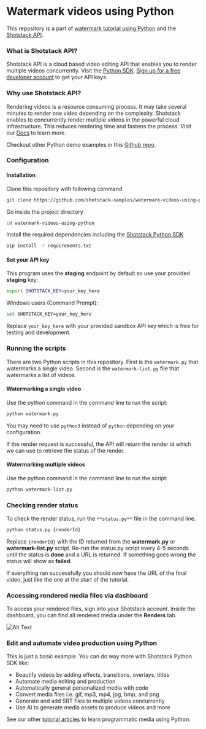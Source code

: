# Watermark videos using Python

This repository is a part of [watermark tutorial using Python](https://shotstack.io/learn/python-watermark-videos/?utm_source=github&utm_campaign=sample_repos) and the [Shotstack API](https://shotstack.io/product/video-editing-api/?utm_campaign=sample_repos).


### What is Shotstack API?

Shotstack API is a cloud based video editing API that enables you to render multiple videos concurrently. Visit the [Python SDK](https://shotstack.io/docs/guide/sdks). [Sign up for a free developer account](https://dashboard.shotstack.io/register?utm_campaign=sample_repos) to get your API keys. 

### Why use Shotstack API?

Rendering videos is a resource consuming process. It may take several minutes to render one video depending on the
complexity. Shotstack enables to concurrently render multiple videos in the powerful cloud infrastructure. This reduces rendering time and fastens the process. Visit our [Docs](https://shotstack.io/docs/guide/getting-started/core-concepts/?utm_source=github&utm_campaign=sample_repos) to learn more.

Checkout other Python demo examples in this [Github repo](https://github.com/shotstack/python-demos).

### Configuration

#### Installation

Clone this repository with following command

```bash
git clone https://github.com/shotstack-samples/watermark-videos-using-python.git
```

Go inside the project directory

```bash
cd watermark-videos-using-python
```

Install the required dependencies including the [Shotstack Python SDK](https://pypi.org/project/shotstack-sdk/0.2.1/)

```bash
pip install -r requirements.txt
```

#### Set your API key

This program uses the **staging** endpoint by default so use your provided **staging** key:

```bash
export SHOTSTACK_KEY=your_key_here
```

Windows users (Command Prompt):

```bash
set SHOTSTACK_KEY=your_key_here
```

Replace `your_key_here` with your provided sandbox API key which is free for testing and development.

### Running the scripts

There are two Python scripts in this repository. First is the `watermark.py` that watermarks a single video. Second is the `watermark-list.py` file that watermarks a list of videos.

#### Watermarking a single video 

Use the python command in the command line to run the script:

```bash
python watermark.py
```
You may need to use `python3` instead of `python` depending on your configuration.

If the render request is successful, the API will return the render id which we can use to retrieve the status of the
render.

#### Watermarking multiple videos 

Use the python command in the command line to run the script:

```bash
python watermark-list.py
```

### Checking render status

To check the render status, run the `**status.py**` file in the command line.

```bash
python status.py {renderId}
```
Replace `{renderId}` with the ID returned from the **watermark.py** or **watermark-list.py** script. Re-run the
status.py script every 4-5 seconds until the status is **done** and a URL is returned. If something goes wrong the
status will show as **failed**.

If everything ran successfully you should now have the URL of the final video, just like the one at the start of the
tutorial.

### Accessing rendered media files via dashboard

To access your rendered files, sign into your Shotstack account. Inside the dashboard, you can find all rendered media under the **Renders** tab.

![Alt Text](https://i.postimg.cc/8cCHTZ8V/2022-09-21-11-15-52-Shotstack-Dashboard.png)


### Edit and automate video production using Python

This is just a basic example. You can do way more with Shotstack Python SDK like: 
- Beautify videos by adding effects, transitions, overlays, titles
- Automate media editing and production
- Automatically generat personalized media with code
- Convert media files i.e. gif, mp3, mp4, jpg, bmp, and png
- Generate and add SRT files to multiple videos concurrently
- Use AI to generate media assets to produce videos and more

See our other [tutorial articles](https://shotstack.io/learn/?utm_campaign=sample_repos) to learn programmatic media
using Python. 